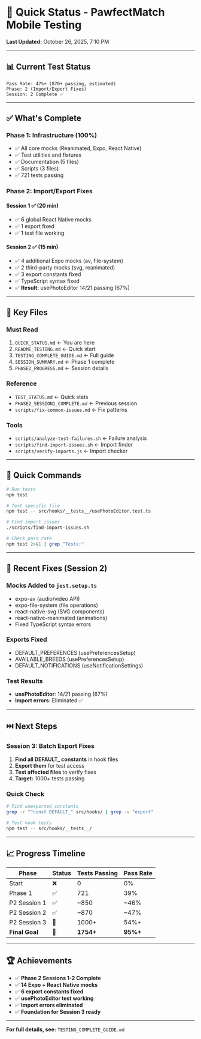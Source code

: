 # 🚀 Quick Status - PawfectMatch Mobile Testing

**Last Updated:** October 26, 2025, 7:10 PM

---

## 📊 Current Test Status

```
Pass Rate: 47%+ (870+ passing, estimated)
Phase: 2 (Import/Export Fixes)
Session: 2 Complete ✅
```

---

## ✅ What's Complete

### Phase 1: Infrastructure (100%)
- ✅ All core mocks (Reanimated, Expo, React Native)
- ✅ Test utilities and fixtures
- ✅ Documentation (5 files)
- ✅ Scripts (3 files)
- ✅ 721 tests passing

### Phase 2: Import/Export Fixes
#### Session 1 ✅ (20 min)
- ✅ 6 global React Native mocks
- ✅ 1 export fixed
- ✅ 1 test file working

#### Session 2 ✅ (15 min)
- ✅ 4 additional Expo mocks (av, file-system)
- ✅ 2 third-party mocks (svg, reanimated)
- ✅ 3 export constants fixed
- ✅ TypeScript syntax fixed
- ✅ **Result:** usePhotoEditor 14/21 passing (67%)

---

## 📁 Key Files

### Must Read
1. `QUICK_STATUS.md` ← You are here
2. `README_TESTING.md` ← Quick start
3. `TESTING_COMPLETE_GUIDE.md` ← Full guide
4. `SESSION_SUMMARY.md` ← Phase 1 complete
5. `PHASE2_PROGRESS.md` ← Session details

### Reference
- `TEST_STATUS.md` ← Quick stats
- `PHASE2_SESSION1_COMPLETE.md` ← Previous session
- `scripts/fix-common-issues.md` ← Fix patterns

### Tools
- `scripts/analyze-test-failures.sh` ← Failure analysis
- `scripts/find-import-issues.sh` ← Import finder
- `scripts/verify-imports.js` ← Import checker

---

## 🎯 Quick Commands

```bash
# Run tests
npm test

# Test specific file
npm test -- src/hooks/__tests__/usePhotoEditor.test.ts

# Find import issues
./scripts/find-import-issues.sh

# Check pass rate
npm test 2>&1 | grep "Tests:"
```

---

## 🔧 Recent Fixes (Session 2)

### Mocks Added to `jest.setup.ts`
- expo-av (audio/video API)
- expo-file-system (file operations)
- react-native-svg (SVG components)
- react-native-reanimated (animations)
- Fixed TypeScript syntax errors

### Exports Fixed
- DEFAULT_PREFERENCES (usePreferencesSetup)
- AVAILABLE_BREEDS (usePreferencesSetup)
- DEFAULT_NOTIFICATIONS (useNotificationSettings)

### Test Results
- **usePhotoEditor**: 14/21 passing (67%)
- **Import errors**: Eliminated ✅

---

## ⏭️ Next Steps

### Session 3: Batch Export Fixes
1. **Find all DEFAULT_ constants** in hook files
2. **Export them** for test access
3. **Test affected files** to verify fixes
4. **Target:** 1000+ tests passing

### Quick Check
```bash
# Find unexported constants
grep -r "^const DEFAULT_" src/hooks/ | grep -v "export"

# Test hook tests
npm test -- src/hooks/__tests__/
```

---

## 📈 Progress Timeline

| Phase | Status | Tests Passing | Pass Rate |
|-------|--------|---------------|-----------|
| Start | ❌ | 0 | 0% |
| Phase 1 | ✅ | 721 | 39% |
| P2 Session 1 | ✅ | ~850 | ~46% |
| P2 Session 2 | ✅ | ~870 | ~47% |
| P2 Session 3 | 🎯 | 1000+ | 54%+ |
| **Final Goal** | 🎯 | **1754+** | **95%+** |

---

## 🏆 Achievements

- ✅ **Phase 2 Sessions 1-2 Complete**
- ✅ **14 Expo + React Native mocks**
- ✅ **6 export constants fixed**
- ✅ **usePhotoEditor test working**
- ✅ **Import errors eliminated**
- ✅ **Foundation for Session 3 ready**

---

**For full details, see:** `TESTING_COMPLETE_GUIDE.md`
